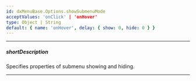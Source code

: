 ```yaml
---
id: dxMenuBase.Options.showSubmenuMode
acceptValues: 'onClick' | 'onHover'
type: Object | String
default: { name: 'onHover', delay: { show: 0, hide: 0 } }
---
```

---
##### shortDescription
Specifies properties of submenu showing and hiding.

---
<!-- Description goes here -->
